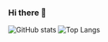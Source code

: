### Hi there 👋
![GitHub stats](https://github-readme-stats.vercel.app/api?username=Joker-2003&show_icons=true&theme=radical)
![Top Langs](https://github-readme-stats.vercel.app/api/top-langs/?username=Joker-2003&langs_count=4)

